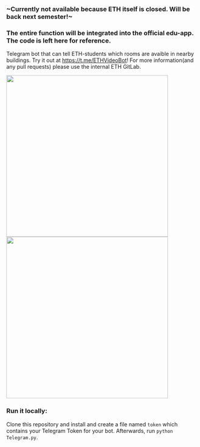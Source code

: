 ### ~Currently not available because ETH itself is closed. Will be back next semester!~ 
### The entire function will be integrated into the official edu-app. The code is left here for reference.

Telegram bot that can tell ETH-students which rooms are avaible in nearby buildings. Try it out at https://t.me/ETHVideoBot! For more information(and any pull requests) please use the internal ETH GitLab.

[<img src="https://i.imgur.com/jQYcu4C.jpg" width=425>](Screenshot)
[<img src="https://i.imgur.com/CYVCcnd.jpg" width=425>](Screenshot)

### Run it locally:

Clone this repository and install and create a file named `token` which contains your Telegram Token for your bot. Afterwards, run `python Telegram.py`.
